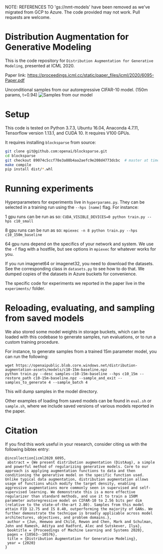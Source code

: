 NOTE: REFERENCES TO 'gs://nmt-models' have been removed as we've migrated from GCP to Azure. The code provided may not work. Pull requests are welcome.

# Distribution Augmentation for Generative Modeling

This is the code repository for `Distribution Augmentation for Generative Modeling`, presented at ICML 2020.  

Paper link: https://proceedings.icml.cc/static/paper_files/icml/2020/6095-Paper.pdf

Unconditional samples from our autoregressive CIFAR-10 model. (150m params, t=0.94)
![Samples from our model](https://github.com/openai/distribution_augmentation/blob/master/samples.png?raw=true)


# Setup
This code is tested on Python 3.7.3, Ubuntu 16.04, Anaconda 4.7.11, Tensorflow version 1.13.1, and CUDA 10. It requires V100 GPUs.

It requires installing `blocksparse` from source:

```bash
git clone git@github.com:openai/blocksparse.git
cd blocksparse
git checkout 89074c5ccf78e3a88b4aa2aefc9e208d4773dcbc  # master at time of release
make compile
pip install dist/*.whl
```


# Running experiments
Hyperparameters for experiments live in `hyperparams.py`. They can be selected in a training run using the `--hps [name]` flag. For instance:

1 gpu runs can be run as so:
`CUDA_VISIBLE_DEVICES=0 python train.py --hps c10_small`

8 gpu runs can be run as so:
`mpiexec -n 8 python train.py --hps c10_150m_baseline`

64 gpu runs depend on the specifics of your network and system. We use the `-f` flag with a hostfile, but see options in `mpiexec` for whatever works for you.

If you run imagenet64 or imagenet32, you need to download the datasets. See the corresponding class in `datasets.py` to see how to do that. We dumped copies of the datasets in Azure buckets for convenience.

The specific code for experiments we reported in the paper live in the `experiments/` folder.

# Reloading, evaluating, and sampling from saved models

We also stored some model weights in storage buckets, which can be loaded with this codebase to generate samples, run evaluations, or to run a custom training procedure.

For instance, to generate samples from a trained 15m parameter model, you can run the following:

```
wget https://openaipublic.blob.core.windows.net/distribution-augmentation-assets/models/c10-15m-baseline.npz
python train.py --desc samples-c10-15m-baseline --hps c10_15m --restore_path c10-15m-baseline.npz --sample_and_exit --samples_to_generate 4 --sample_batch 4
```

This will dump samples in the model directory.

Other examples of loading from saved models can be found in `eval.sh` or `sample.sh`, where we include saved versions of various models reported in the paper.

# Citation
If you find this work useful in your research, consider citing us with the following bibtex entry:
```
@incollection{icml2020_6095,
 abstract = {We present distribution augmentation (DistAug), a simple and powerful method of regularizing generative models. Core to our approach is applying augmentation functions to data and then conditioning the generative model on the specific function used. Unlike typical data augmentation, distribution augmentation allows usage of functions which modify the target density, enabling aggressive augmentations more commonly seen in supervised and self-supervised learning. We demonstrate this is a more effective regularizer than standard methods, and use it to train a 150M parameter autoregressive model on CIFAR-10 to 2.56 bits per dim (relative to the state-of-the-art 2.80). Samples from this model attain FID 12.75 and IS 8.40, outperforming the majority of GANs. We further demonstrate the technique is broadly applicable across model architectures, objectives, and problem domains.},
 author = {Jun, Heewoo and Child, Rewon and Chen, Mark and Schulman, John and Ramesh, Aditya and Radford, Alec and Sutskever, Ilya},
 booktitle = {Proceedings of Machine Learning and Systems 2020},
 pages = {10563--10576},
 title = {Distribution Augmentation for Generative Modeling},
 year = {2020}
}
```
